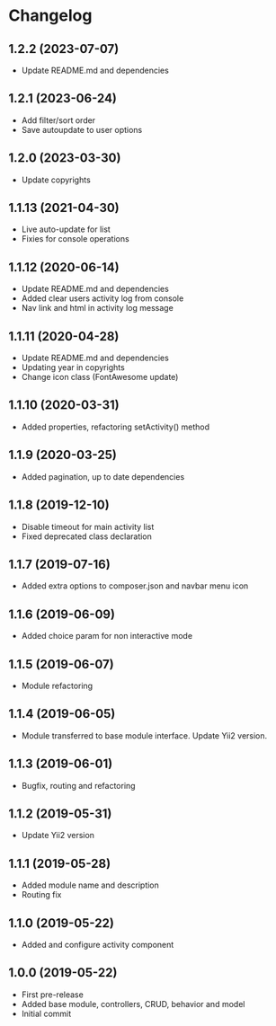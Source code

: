 Changelog
=========

## 1.2.2 (2023-07-07)
 * Update README.md and dependencies

## 1.2.1 (2023-06-24)
 * Add filter/sort order
 * Save autoupdate to user options

## 1.2.0 (2023-03-30)
 * Update copyrights

## 1.1.13 (2021-04-30)
 * Live auto-update for list
 * Fixies for console operations
 
## 1.1.12 (2020-06-14)
 * Update README.md and dependencies
 * Added clear users activity log from console
 * Nav link and html in activity log message
 
## 1.1.11 (2020-04-28)
 * Update README.md and dependencies
 * Updating year in copyrights
 * Change icon class (FontAwesome update)
 
## 1.1.10 (2020-03-31)
 * Added properties, refactoring setActivity() method
 
## 1.1.9 (2020-03-25)
 * Added pagination, up to date dependencies

## 1.1.8 (2019-12-10)
 * Disable timeout for main activity list
 * Fixed deprecated class declaration

## 1.1.7 (2019-07-16)
 * Added extra options to composer.json and navbar menu icon

## 1.1.6 (2019-06-09)
 * Added choice param for non interactive mode
 
## 1.1.5 (2019-06-07)
 * Module refactoring
 
## 1.1.4 (2019-06-05)
 * Module transferred to base module interface. Update Yii2 version.

## 1.1.3 (2019-06-01)
 * Bugfix, routing and refactoring
 
## 1.1.2 (2019-05-31)
 * Update Yii2 version
 
## 1.1.1 (2019-05-28)
 * Added module name and description
 * Routing fix
 
## 1.1.0 (2019-05-22)
 * Added and configure activity component
 
## 1.0.0 (2019-05-22)
 * First pre-release
 * Added base module, controllers, CRUD, behavior and model
 * Initial commit